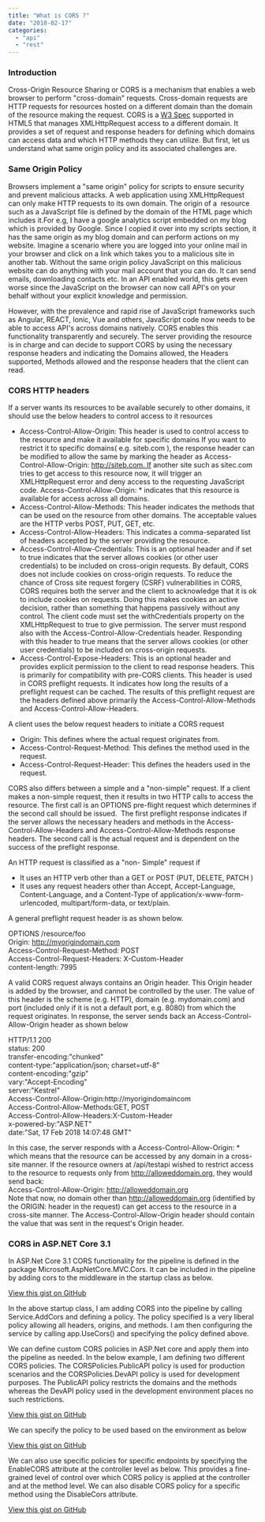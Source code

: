 ```yaml
---
title: "What is CORS ?"
date: "2018-02-17"
categories: 
  - "api"
  - "rest"
---
```


### Introduction

Cross-Origin Resource Sharing or CORS is a mechanism that enables a web browser to perform "cross-domain" requests. Cross-domain requests are HTTP requests for resources hosted on a different domain than the domain of the resource making the request. CORS is a [W3 Spec](http://www.w3.org/TR/cors/) supported in HTML5 that manages XMLHttpRequest access to a different domain. It provides a set of request and response headers for defining which domains can access data and which HTTP methods they can utilize. But first, let us understand what same origin policy and its associated challenges are.

### Same Origin Policy

Browsers implement a "same origin" policy for scripts to ensure security and prevent malicious attacks. A web application using XMLHttpRequest can only make HTTP requests to its own domain. The origin of a  resource such as a JavaScript file is defined by the domain of the HTML page which includes it.For e.g, I have a google analytics script embedded on my blog which is provided by Google. Since I copied it over into my scripts section, it has the same origin as my blog domain and can perform actions on my website. Imagine a scenario where you are logged into your online mail in your browser and click on a link which takes you to a malicious site in another tab. Without the same origin policy JavaScript on this malicious website can do anything with your mail account that you can do. It can send emails, downloading contacts etc. In an API enabled world, this gets even worse since the JavaScript on the browser can now call API's on your behalf without your explicit knowledge and permission.

However, with the prevalence and rapid rise of JavaScript frameworks such as Angular, REACT, Ionic, Vue and others, JavaScript code now needs to be able to access API's across domains natively. CORS enables this functionality transparently and securely. The server providing the resource is in charge and can decide to support CORS by using the necessary response headers and indicating the Domains allowed, the Headers supported, Methods allowed and the response headers that the client can read.

### CORS HTTP headers

If a server wants its resources to be available securely to other domains, it should use the below headers to control access to it resources

- Access-Control-Allow-Origin: This header is used to control access to the resource and make it available for specific domains If you want to restrict it to specific domains( e.g. siteb.com ), the response header can be modified to allow the same by marking the header as Access-Control-Allow-Origin: http://siteb.com. If another site such as sitec.com tries to get access to this resource now, it will trigger an XMLHttpRequest error and deny access to the requesting JavaScript code. Access-Control-Allow-Origin: \* indicates that this resource is available for access across all domains.
- Access-Control-Allow-Methods: This header indicates the methods that can be used on the resource from other domains. The acceptable values are the HTTP verbs POST, PUT, GET, etc.
- Access-Control-Allow-Headers: This indicates a comma-separated list of headers accepted by the server providing the resource.
- Access-Control-Allow-Credentials: This is an optional header and if set to true indicates that the server allows cookies (or other user credentials) to be included on cross-origin requests. By default, CORS does not include cookies on cross-origin requests. To reduce the chance of Cross site request forgery (CSRF) vulnerabilities in CORS, CORS requires both the server and the client to acknowledge that it is ok to include cookies on requests. Doing this makes cookies an active decision, rather than something that happens passively without any control. The client code must set the withCredentials property on the XMLHttpRequest to true to give permission. The server must respond also with the Access-Control-Allow-Credentials header. Responding with this header to true means that the server allows cookies (or other user credentials) to be included on cross-origin requests.
- Access-Control-Expose-Headers: This is an optional header and provides explicit permission to the client to read response headers. This is primarily for compatibility with pre-CORS clients. This header is used in CORS preflight requests. It indicates how long the results of a preflight request can be cached. The results of this preflight request are the headers defined above primarily the Access-Control-Allow-Methods and Access-Control-Allow-Headers.

A client uses the below request headers to initiate a CORS request

- Origin: This defines where the actual request originates from.
- Access-Control-Request-Method: This defines the method used in the request.
- Access-Control-Request-Header: This defines the headers used in the request.

CORS also differs between a simple and a "non-simple" request. If a client makes a non-simple request, then it results in two HTTP calls to access the resource. The first call is an OPTIONS pre-flight request which determines if the second call should be issued.  The first preflight response indicates if the server allows the necessary headers and methods in the Access-Control-Allow-Headers and Access-Control-Allow-Methods response headers. The second call is the actual request and is dependent on the success of the preflight response.

An HTTP request is classified as a "non- Simple" request if

- It uses an HTTP verb other than a GET or POST (PUT, DELETE, PATCH )
- It uses any request headers other than Accept, Accept-Language, Content-Language, and a Content-Type of application/x-www-form-urlencoded, multipart/form-data, or text/plain.

A general preflight request header is as shown below.

OPTIONS /resource/foo  
Origin: http://myorigindomain.com  
Access-Control-Request-Method: POST  
Access-Control-Request-Headers: X-Custom-Header  
content-length: 7995

A valid CORS request always contains an Origin header. This Origin header is added by the browser, and cannot be controlled by the user. The value of this header is the scheme (e.g. HTTP), domain (e.g. mydomain.com) and port (included only if it is not a default port, e.g. 8080) from which the request originates. In response, the server sends back an Access-Control-Allow-Origin header as shown below

HTTP/1.1 200  
 status: 200  
 transfer-encoding:"chunked"  
 content-type:"application/json; charset=utf-8"  
 content-encoding:"gzip"  
 vary:"Accept-Encoding"  
 server:"Kestrel"  
 Access-Control-Allow-Origin:http://myorigindomaincom  
 Access-Control-Allow-Methods:GET, POST  
 Access-Control-Allow-Headers:X-Custom-Header  
 x-powered-by:"ASP.NET"  
 date:"Sat, 17 Feb 2018 14:07:48 GMT"

In this case, the server responds with a Access-Control-Allow-Origin: \* which means that the resource can be accessed by any domain in a cross-site manner. If the resource owners at /api/testapi wished to restrict access to the resource to requests only from http://alloweddomain.org, they would send back:  
Access-Control-Allow-Origin: http://alloweddomain.org  
Note that now, no domain other than http://alloweddomain.org (identified by the ORIGIN: header in the request) can get access to the resource in a cross-site manner. The Access-Control-Allow-Origin header should contain the value that was sent in the request's Origin header.

### CORS in ASP.NET Core 3.1

In ASP.Net Core 3.1 CORS functionality for the pipeline is defined in the package Microsoft.AspNetCore.MVC.Cors. It can be included in the pipeline by adding cors to the middleware in the startup class as below.

<script src="https://gist.github.com/PradeepLoganathan/12d24937adff27e2f02532cbb7bf948f.js?file=#file-startup.cs"></script>

<a href="https://gist.github.com/PradeepLoganathan/12d24937adff27e2f02532cbb7bf948f#file-#file-startup-cs">View this gist on GitHub</a>

In the above startup class, I am adding CORS into the pipeline by calling Service.AddCors and defining a policy. The policy specified is a very liberal policy allowing all headers, origins, and methods. I am then configuring the service by calling app.UseCors() and specifying the policy defined above.

We can define custom CORS policies in ASP.Net core and apply them into the pipeline as needed. In the below example, I am defining two different CORS policies. The CORSPolicies.PublicAPI policy is used for production scenarios and the CORSPolicies.DevAPI policy is used for development purposes. The PublicAPI policy restricts the domains and the methods whereas the DevAPI policy used in the development environment places no such restrictions.

<script src="https://gist.github.com/PradeepLoganathan/2c6d08441d91d392e446ddaf762eea3b.js"></script>

<a href="https://gist.github.com/PradeepLoganathan/2c6d08441d91d392e446ddaf762eea3b">View this gist on GitHub</a>

We can specify the policy to be used based on the environment as below

<script src="https://gist.github.com/PradeepLoganathan/3da2b70e7486cd92af297bff92aef240.js"></script>

<a href="https://gist.github.com/PradeepLoganathan/3da2b70e7486cd92af297bff92aef240">View this gist on GitHub</a>

We can also use specific policies for specific endpoints by specifying the EnableCORS attribute at the controller level as below. This provides a fine-grained level of control over which CORS policy is applied at the controller and at the method level. We can also disable CORS policy for a specific method using the DisableCors attribute.

<script src="https://gist.github.com/PradeepLoganathan/67ec9c468a0b61efec75728ebbe53911.js"></script>

<a href="https://gist.github.com/PradeepLoganathan/67ec9c468a0b61efec75728ebbe53911">View this gist on GitHub</a>
